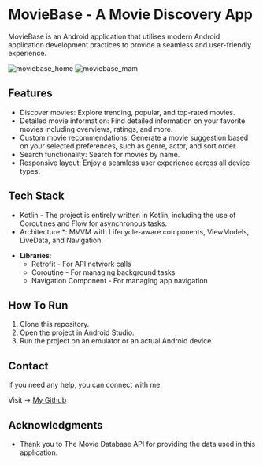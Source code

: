 # MovieBase - A Movie Discovery App

MovieBase is an Android application that utilises modern Android application development practices to provide a seamless and user-friendly experience.

![moviebase_home](https://github.com/stporg/MovieBase/assets/127300104/fde7d90e-ceeb-4be9-ad16-ccaff9c75373)
![moviebase_mam](https://github.com/stporg/MovieBase/assets/127300104/fc4e3114-56c1-4b44-91d0-2db8aada6cfa)

## Features

- Discover movies: Explore trending, popular, and top-rated movies.
- Detailed movie information: Find detailed information on your favorite movies including overviews, ratings, and more.
- Custom movie recommendations: Generate a movie suggestion based on your selected preferences, such as genre, actor, and sort order.
- Search functionality: Search for movies by name.
- Responsive layout: Enjoy a seamless user experience across all device types.

## Tech Stack

* Kotlin - The project is entirely written in Kotlin, including the use of Coroutines and Flow for asynchronous tasks.
* Architecture *: MVVM with Lifecycle-aware components, ViewModels, LiveData, and Navigation.
- **Libraries**:
  - Retrofit - For API network calls
  - Coroutine - For managing background tasks
  - Navigation Component - For managing app navigation

## How To Run

1. Clone this repository.
2. Open the project in Android Studio.
3. Run the project on an emulator or an actual Android device.

## Contact 

If you need any help, you can connect with me.

Visit -> [My Github](https://github.com/stporg/)

## Acknowledgments

- Thank you to The Movie Database API for providing the data used in this application.
